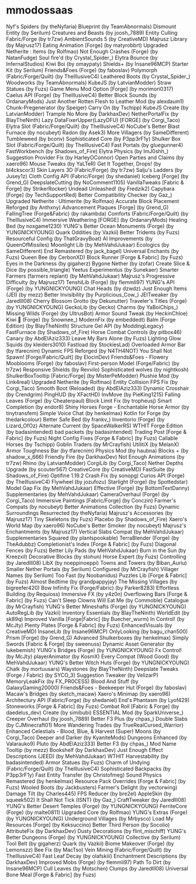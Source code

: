 # mmodossaas
Nyf's Spiders (by theNyfaria)
Blueprint (by TeamAbnormals)
Dismount Entity (by Serilum)
Creatures and Beasts (by joosh_7889)
Entity Culling Fabric/Forge (by tr7zw)
AmbientSounds 5 (by CreativeMD)
Majrusz Library (by Majrusz17)
Eating Animation [Forge] (by matyrobbrt)
Upgraded Netherite : Items (by Rolfmao)
Not Enough Crashes (Forge) (by NatanFudge)
Soul fire'd (by Crystal_Spider_)
Elytra Bounce (by InfernalStudios)
Kiwi Boi (by omaypaty)
Shields+ (by Insane96MCP)
Starter Kit (by Serilum)
Friends&Foes (Forge) (by faboslav)
Polymorph (Fabric/Forge/Quilt) (by TheIllusiveC4)
Leathered Boots (by Crystal_Spider_)
Woodworks (by TeamAbnormals)
KubeJS (by LatvianModder)
Straw Statues (by Fuzs)
Game Menu Mod Option [Forge] (by morimori0317)
Caelus API (Forge) (by TheIllusiveC4)
Better Block Sounds (by OrdanaryMods)
Just Another Rotten Flesh to Leather Mod (by alexdaum1)
Chunk-Pregenerator (by Speiger)
Carry On (by Tschipp)
KubeJS Create (by LatvianModder)
Trample No More (by DarkhaxDev)
NetherPortalFix (by BlayTheNinth)
Lazy DataFixerUpper(LazyDFU) [FORGE] (by Corgi_Taco)
Elytra Slot (Fabric/Forge/Quilt) (by TheIllusiveC4)
NoCube's Better Blast Furnace (by nocubeyt)
Radon (by Asek3)
More Villagers (by SameDifferent)
Tumbleweed (by bconv)
Sophisticated Core (by P3pp3rF1y)
Shulker Box Slot (Fabric/Forge/Quilt) (by TheIllusiveC4)
Fast Portals (by gluegunner4)
FastWorkbench (by Shadows_of_Fire)
Elytra Physics (by ImJ0shh_)
Suggestion Provider Fix (by HarleyOConnor)
Open Parties and Claims (by xaero96)
Mouse Tweaks (by YaLTeR)
Get It Together, Drops! (by bl4ckscor3)
Skin Layers 3D (Fabric/Forge) (by tr7zw)
Salju's Ladders (by Jusey1z)
Cloth Config API (Fabric/Forge) (by shedaniel)
Iceberg [Forge] (by Grend_G)
DeepslateCutting (by NoComment1105)
VanillaTweaks [Fabric & Forge] (by StrikerRocker)
Undead Unleashed! (by Fredzik2)
Capybara [Forge] (by TechSupportRed)
Better Compatibility Checker (by Gaz_)
Upgraded Netherite : Ultimerite (by Rolfmao)
Accurate Block Placement Reforged (by Anthxny)
Advancement Plaques [Forge] (by Grend_G)
FallingTree (Forge&Fabric) (by rakambda)
Comforts (Fabric/Forge/Quilt) (by TheIllusiveC4)
Immersive Weathering [FORGE] (by OrdanaryMods)
Healing Bed (by noxgame1230)
YUNG's Better Ocean Monuments (Forge) (by YUNGNICKYOUNG)
Quark Oddities (by Vazkii)
Better Tridents (by Fuzs)
Resourceful Config (by ThatGravyBoat)
AI Improvements (by QueenOfMissiles)
Moonlight Lib (by MehVahdJukaar)
Ecologics (by SameDifferent)
End Remastered (by jack_bagel)
Universal Enchants (by Fuzs)
Queen Bee (by CerbonXD)
Block Runner [Forge & Fabric] (by Fuzs)
Eyes in the Darkness (by gigaherz)
Bygone Nether (by izofar)
Create Slice & Dice (by possible_triangle)
Yeetus Experimentus (by Sunekaer)
Smarter Farmers (farmers replant) (by MehVahdJukaar)
Majrusz's Progressive Difficulty (by Majrusz17)
TenshiLib (Forge) (by flemmli97)
YUNG's API (Forge) (by YUNGNICKYOUNG)
Chat Heads (by dzwdz)
Just Enough Items (JEI) (by mezz)
Better Invisibility (by Purplicious_Cow_)
JEITweaker (by Jaredlll08)
Cherry Blossom Grotto (by Dekunutter)
Traveler's Titles (Forge) (by YUNGNICKYOUNG)
GeckoLib (by Gecko)
Charms (by YaBoiChips_)
Missing Wilds (Forge) (by UltrusBot)
Armor Sound Tweak (by HeckinChloe)
Kiwi 🥝 (Forge) (by Snownee_)
ModernFix (by embeddedt)
Balm (Forge Edition) (by BlayTheNinth)
Structure Gel API (by ModdingLegacy)
FastFurnace (by Shadows_of_Fire)
Horse Combat Controls (by pitbox46)
Canary (by AbdElAziz333)
Leave My Bars Alone (by Fuzs)
Lighting Glow Squids (by kleiders3010)
Fastload (by StockiesLad)
Overloaded Armor Bar (by tfarecnim)
Dynamic FPS Reforged (by N4TH4NOT)
You Shall Not Spawn! [Forge/Fabric/Quilt] (by ElocinDev)
Friends&Foes - Flowery Mooblooms (Forge) (by faboslav)
First-person Model (Forge/Fabric) (by tr7zw)
Responsive Shields (by Revvilo)
Sophisticated wolves (by nightkosh)
ShulkerBoxTooltip [Fabric/Forge] (by MisterPeModder)
Plushie Mod (by Link4real)
Upgraded Netherite (by Rolfmao)
Entity Collision FPS Fix (by Corgi_Taco)
Smooth Boot (Reloaded) (by AbdElAziz333)
Dynamic Crosshair (by Crendgrim)
PingHUD (by XFactHD)
InvMove (by PieKing1215)
Falling Leaves (Forge) (by Cheaterpaul)
Block Limit Fix (by tropheusj)
Smart Completion (by endor8)
Shiny Horses Forge - Enchantable Horse Armor (by tinytransfem)
Simple Voice Chat (by henkelmax)
Kotlin for Forge (by thedarkcolour)
Better Safe Bed (by frankv_)
Inventorio (Forge) (by Lizard_OfOz)
Alternate Current (by SpaceWalkerRS)
WTHIT Forge Edition (by badasintended)
bad packets (by badasintended)
Trading Post [Forge & Fabric] (by Fuzs)
Night Config Fixes [Forge & Fabric] (by Fuzs)
Callable Horses (by Tschipp)
Goblin Traders (by MrCrayfish)
UtilitiX (by MelanX)
Armor Toughness Bar (by tfarecnim)
Physics Mod (by haubna)
Blocks + (by shadow_x_666)
Friendly Fire (by DarkhaxDev)
Not Enough Animations (by tr7zw)
Rhino (by LatvianModder)
CorgiLib (by Corgi_Taco)
Nether Depths Upgrade (by scouter567)
CreativeCore (by CreativeMD)
FastSuite (by Shadows_of_Fire)
Optifine 1.19.2 Crash Fix (by sonopg)
Curios API (Forge) (by TheIllusiveC4)
Flywheel (by jozufozu)
Starlight (Forge) (by Spottedstar)
Model Gap Fix (by MehVahdJukaar)
Effective (Forge) (by BottomTextDanny)
Supplementaries (by MehVahdJukaar)
CameraOverhaul (Forge) (by Corgi_Taco)
Immersive Paintings [Fabric/Forge] (by Conczin)
Farmer's Compats (by nocubeyt)
Better Animations Collection (by Fuzs)
Dynamic Surroundings Resurrected (by theNyfaria)
Majrusz's Accessories (by Majrusz17)
Tiny Skeletons (by Fuzs)
Placebo (by Shadows_of_Fire)
Xaero's World Map (by xaero96)
NoCube's Better Smoker (by nocubeyt)
Majrusz's Enchantments (by Majrusz17)
Vertical Slabs Compat (by MehVahdJukaar)
Supplementaries Squared (by plantspookable)
TerraBlender (Forge) (by TheAdubbz)
Completionist's Index [Forge & Fabric] (by Fuzs)
Diagonal Fences (by Fuzs)
Better Lily Pads (by MehVahdJukaar)
Burn in the Sun (by Kreezxil)
Decorative Blocks (by stohun)
Horse Expert (by Fuzs)
Controlling (by Jaredlll08)
LibX (by noeppinoeppi)
Towns and Towers (by Biban_Auriu)
Smaller Nether Portals (by Serilum)
Configured (by MrCrayfish)
Villager Names (by Serilum)
Too Fast (by Noobanidus)
Puzzles Lib [Forge & Fabric] (by Fuzs)
Almost Bedtime (by grandpappyjay)
The Missing Villages (by bigreefer420)
Bow Infinity Fix (Forge/Fabric) (by Parker8283)
Effortless Building (by Requioss)
Immersive FX (by y4z0n)
Overflowing Bars [Forge & Fabric] (by Fuzs)
Can't Sleep Clowns Will Eat Me (by Commoble)
Catalogue (by MrCrayfish)
YUNG's Better Mineshafts (Forge) (by YUNGNICKYOUNG)
AutoRegLib (by Vazkii)
Inventory Essentials (by BlayTheNinth)
WorldEdit (by sk89q)
Improved Vanilla [Forge|Fabric] (by Buecher_wurm)
In Control! (by McJty)
Plenty Plates [Forge & Fabric] (by Fuzs)
EnhancedVisuals (by CreativeMD)
InsaneLib (by Insane96MCP)
OnlyLooking (by bagu_chan500)
Prism [Forge] (by Grend_G)
Advanced Shulkerboxes (by henkelmax)
Simply Swords [Fabric & Forge] (by sweenuss)
Dynamic Asset Generator (by lukebemish)
YUNG's Bridges (Forge) (by YUNGNICKYOUNG)
Fx Control! (by McJty)
playerAnimator (by KosmX)
Every Compat (Wood Good) (by MehVahdJukaar)
YUNG's Better Witch Huts (Forge) (by YUNGNICKYOUNG)
Chalk (by mortuusars)
Waystones (by BlayTheNinth)
Deepslate Tweaks (Forge / Fabric) (by SYCO_3)
Suggestion Tweaker (by VelizarP)
MemoryLeakFix (by FX_PR0CESS)
Blood And Stuff (by GalaxyGaming20000)
Friends&Foes - Beekeeper Hut (Forge) (by faboslav)
Macaw's Bridges (by sketch_macaw)
Xaero's Minimap (by xaero96)
Architectury API (Fabric/Forge) (by shedaniel)
End's Phantasm (by Lyof429)
Stoneworks [Forge & Fabric] (by Fuzs)
Combat Roll [Fabric & Forge] (by daedelus_dev)
Create (by simibubi)
ESSENTIAL Mod (by SparkUniverse_)
Creeper Overhaul (by joosh_7889)
Better F3 Plus (by chpas_)
Double Slabs (by CJMinecraft01)
More Wandering Trades (by TrueRealCursed_Warrior)
Enhanced Celestials - Blood, Blue, & Harvest (Super) Moons (by Corgi_Taco)
Deeper and Darker (by KyaniteMods)
Dungeons Enhanced (by Valarauko9)
Pluto (by AbdElAziz333)
Better F3 (by chpas_)
Mod Name Tooltip (by mezz)
Bookshelf (by DarkhaxDev)
Just Enough Effect Descriptions (JEED) (by MehVahdJukaar)
WTHIT Harvestability (by badasintended)
Armor Statues (by Fuzs)
Charm of Undying (Fabric/Forge/Quilt) (by TheIllusiveC4)
Sophisticated Backpacks (by P3pp3rF1y)
Fast Entity Transfer (by Christofmeg)
Sound Physics Remastered (by henkelmax)
Resource Pack Overrides [Forge & Fabric] (by Fuzs)
Wooled Boots (by Jackbusters)
Farmer's Delight (by vectorwing)
Damage Tilt (by Charles445)
FPS Reducer (by bre2el)
AppleSkin (by squeek502)
It Shall Not Tick (ISNT) (by Gaz_)
CraftTweaker (by Jaredlll08)
YUNG's Better Desert Temples (Forge) (by YUNGNICKYOUNG)
FerriteCore (Forge) (by malte0811)
Upgraded Core (by Rolfmao)
YUNG's Extras (Forge) (by YUNGNICKYOUNG)
Underground Villages (by Mrbysco)
Load My Resources [Forge] (by Keksuccino)
Better Third Person (by Socolio)
AttributeFix (by DarkhaxDev)
Dusty Decorations (by flint_mischiff)
YUNG's Better Dungeons (Forge) (by YUNGNICKYOUNG)
Collective (by Serilum)
Tool Belt (by gigaherz)
Quark (by Vazkii)
Biome Makeover (Forge) (by Lemonszz)
Bee Fix (by MacTso)
Vein Mining (Fabric/Forge/Quilt) (by TheIllusiveC4)
Fast Leaf Decay (by olafskiii)
Enchantment Descriptions (by DarkhaxDev)
Improved Mobs (Forge) (by flemmli97)
Path To Dirt (by Insane96MCP)
Cull Leaves (by Motschen)
Clumps (by Jaredlll08)
Universal Bone Meal [Forge & Fabric] (by Fuzs)
